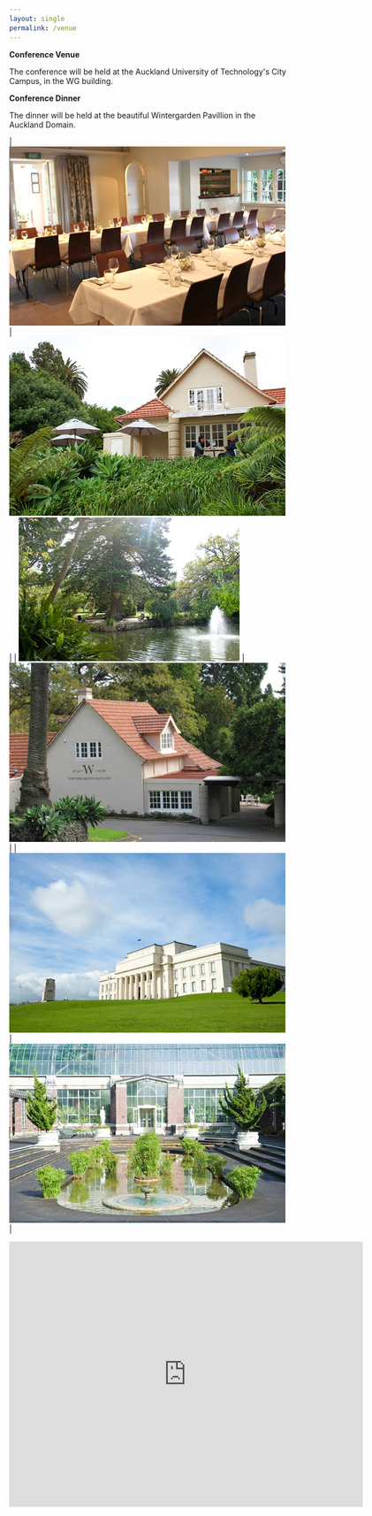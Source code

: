 ```yaml
---
layout: single
permalink: /venue
---
```

**Conference Venue**

The conference will be held at the Auckland University of Technology's City Campus, in the WG building.

**Conference Dinner**

The dinner will be held at the beautiful Wintergarden Pavillion in the Auckland Domain.

| <img src="/assets/images/wintergarden_07.jpg"> | <img src="/assets/images/wintergarden_08.jpg"> |
| <img src="/assets/images/wintergarden_09.jpg"> | <img src="/assets/images/wintergarden_05.jpg"> |
| <img src="/assets/images/wintergarden_10.jpg"> | <img src="/assets/images/wintergarden_06.jpg"> |

<iframe src="https://www.google.com/maps/embed?pb=!1m28!1m12!1m3!1d6384.8584030009215!2d174.76512997824886!3d-36.85614418512149!2m3!1f0!2f0!3f0!3m2!1i1024!2i768!4f13.1!4m13!3e2!4m5!1s0x6d0d47e463e6c953%3A0xe08f185abdafcdbd!2sAUT+Wellesley+Street+East%2C+Auckland!3m2!1d-36.8532194!2d174.7673188!4m5!1s0x6d0d4872d9d8a513%3A0xe58161d82be9045e!2sWintergarden+Cafe+20+Kiosk+Rd%2C+Parnell%2C+Auckland+1010!3m2!1d-36.859639!2d174.773823!5e0!3m2!1sen!2snz!4v1524435979833" width="640" height="480" frameborder="0" style="border:0" allowfullscreen></iframe>